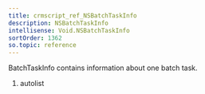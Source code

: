 ```yaml
---
title: crmscript_ref_NSBatchTaskInfo
description: NSBatchTaskInfo
intellisense: Void.NSBatchTaskInfo
sortOrder: 1362
so.topic: reference
---
```



BatchTaskInfo contains information about one batch task.




1. autolist

